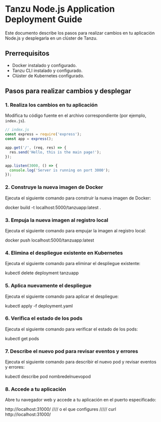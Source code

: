 # Tanzu Node.js Application Deployment Guide

Este documento describe los pasos para realizar cambios en tu aplicación Node.js y desplegarla en un clúster de Tanzu.

## Prerrequisitos

- Docker instalado y configurado.
- Tanzu CLI instalado y configurado.
- Clúster de Kubernetes configurado.

## Pasos para realizar cambios y desplegar

### 1. Realiza los cambios en tu aplicación

Modifica tu código fuente en el archivo correspondiente (por ejemplo, `index.js`).

```javascript
// index.js
const express = require('express');
const app = express();

app.get('/', (req, res) => {
  res.send('Hello, this is the main page!');
});

app.listen(3000, () => {
  console.log('Server is running on port 3000');
});
```

### 2. Construye la nueva imagen de Docker
Ejecuta el siguiente comando para construir la nueva imagen de Docker:

docker build -t localhost:5000/tanzuapp:latest .

### 3. Empuja la nueva imagen al registro local
Ejecuta el siguiente comando para empujar la imagen al registro local:

docker push localhost:5000/tanzuapp:latest

### 4. Elimina el despliegue existente en Kubernetes
Ejecuta el siguiente comando para eliminar el despliegue existente:

kubectl delete deployment tanzuapp

### 5. Aplica nuevamente el despliegue
Ejecuta el siguiente comando para aplicar el despliegue:

kubectl apply -f deployment.yaml

### 6. Verifica el estado de los pods
Ejecuta el siguiente comando para verificar el estado de los pods:

kubectl get pods

### 7. Describe el nuevo pod para revisar eventos y errores
Ejecuta el siguiente comando para describir el nuevo pod y revisar eventos y errores:

kubectl describe pod nombredelnuevopod

### 8. Accede a tu aplicación
Abre tu navegador web y accede a tu aplicación en el puerto especificado:

http://localhost:31000/ //// o el que configures ///// curl http://localhost:31000/



